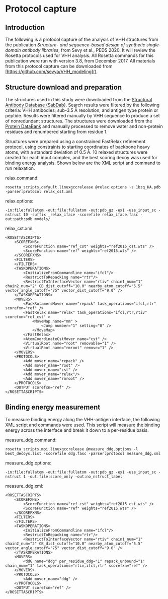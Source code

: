 # Protocol capture
## Introduction

The following is a protocol capture of the analysis of VHH structures from the publication *Structure- and sequence-based design of synthetic single-domain antibody libraries*, from Sevy et al., PEDS 2020. It will review the Rosetta protocols used for VHH analysis. All Rosetta commands for this publication were run with version 3.8, from December 2017. All materials from this protocol capture can be downloaded from
[https://github.com/sevya/VHH_modeling]().


## Structure download and preparation
The structures used in this study were downloaded from the [Structural Antibody Database (SabDab)](http://opig.stats.ox.ac.uk/webapps/newsabdab/sabdab/). Search results were filtered by the following criteria: VHH antibodies; sub-3.5 Å resolution; and antigen type protein or peptide. Results were filtered manually by VHH sequence to produce a set of nonredundant structures. The structures were downloaded from the [Protein DataBank](http://www.rcsb.org) and manually processed to remove water and non-protein residues and renumbered starting from residue 1.

Structures were prepared using a constrained FastRelax refinement protocol, using constraints to starting coordinates of backbone heavy atoms, with a standard deviation of 0.5 Å. 10 relaxed structures were created for each input complex, and the best scoring decoy was used for binding energy analysis. Shown below are the XML script and command to run relaxation. 

relax.command:

`rosetta_scripts.default.linuxgccrelease @relax.options -s 1bzq_HA.pdb -parser:protocol relax_cst.xml`

relax.options:

`-in:file:fullatom
-out:file:fullatom
-out:pdb_gz
-ex1
-use_input_sc
-nstruct 10
-suffix _relax_iface
-scorefile relax_iface.fasc
-out:path:pdb models/
`

relax_cst.xml:

	<ROSETTASCRIPTS>
		<SCOREFXNS>
			<ScoreFunction name="ref_cst" weights="ref2015_cst.wts" />
			<ScoreFunction name="ref" weights="ref2015.wts" />
		</SCOREFXNS>
		<FILTERS>
		</FILTERS>
		<TASKOPERATIONS>
			<InitializeFromCommandline name="ifcl"/>
			<RestrictToRepacking name="rtr"/>
			<RestrictToInterfaceVector name="rtiv" chain1_num="1" chain2_num="2" CB_dist_cutoff="10.0" nearby_atom_cutoff="5.5" vector_angle_cutoff="75" vector_dist_cutoff="9.0" />
		</TASKOPERATIONS>
		<MOVERS>
			<PackRotamersMover name="repack" task_operations="ifcl,rtr" scorefxn="ref" />
			<FastRelax name="relax" task_operations="ifcl,rtr,rtiv" scorefxn="ref_cst" >
				<MoveMap name="mm" >
					<Jump number="1" setting="0" />
				</MoveMap>
			</FastRelax>
			<AtomCoordinateCstMover name="cst" />
			<VirtualRoot name="root" removable="1" />
			<VirtualRoot name="rmroot" remove="1" />
		</MOVERS>
		<PROTOCOLS>
			<Add mover_name="repack" />
			<Add mover_name="root" />
			<Add mover_name="cst" />
			<Add mover_name="relax"/>
			<Add mover_name="rmroot" />
		</PROTOCOLS>
		<OUTPUT scorefxn="ref" />
	</ROSETTASCRIPTS>


## Binding energy measurement
To measure binding energy along the VHH-antigen interface, the following XML script and commands were used. This script will measure the binding energy across the interface and break it down to a per-residue basis.

measure_ddg.command:

`rosetta_scripts.mpi.linuxgccrelease @measure_ddg.options -l best_decoys.list -scorefile ddg.fasc -parser:protocol measure_ddg.xml`

measure_ddg.options:

`-in:file:fullatom
-out:file:fullatom
-out:pdb_gz
-ex1
-use_input_sc
-nstruct 1
-out:file:score_only
-out:no_nstruct_label
`

measure_ddg.xml:

	<ROSETTASCRIPTS>
		<SCOREFXNS>
			<ScoreFunction name="ref_cst" weights="ref2015_cst.wts" />
			<ScoreFunction name="ref" weights="ref2015.wts" />
		</SCOREFXNS>
		<FILTERS>
		</FILTERS>
		<TASKOPERATIONS>
			<InitializeFromCommandline name="ifcl"/>
			<RestrictToRepacking name="rtr"/>
			<RestrictToInterfaceVector name="rtiv" chain1_num="1" chain2_num="2" CB_dist_cutoff="10.0" nearby_atom_cutoff="5.5" vector_angle_cutoff="75" vector_dist_cutoff="9.0" />
		</TASKOPERATIONS>
		<MOVERS>
			<ddG name="ddg" per_residue_ddg="1" repack_unbound="1" chain_num="1" task_operations="rtiv,ifcl,rtr" scorefxn="ref" />
		</MOVERS>
		<PROTOCOLS>
			<Add mover_name="ddg" />
		</PROTOCOLS>
		<OUTPUT scorefxn="ref" />
	</ROSETTASCRIPTS>